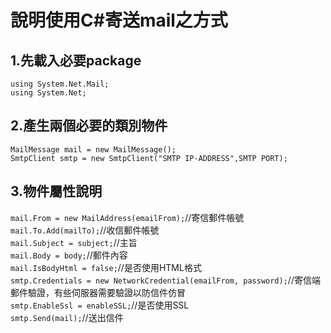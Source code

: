 # 說明使用C#寄送mail之方式
<h2>1.先載入必要package</h2>
<code>using System.Net.Mail;</code><br/>
<code>using System.Net;</code>

<h2>2.產生兩個必要的類別物件</h2>
<code>MailMessage mail = new MailMessage();</code><br/>
<code>SmtpClient smtp = new SmtpClient("SMTP IP-ADDRESS",SMTP PORT);</code>

<h2>3.物件屬性說明</h2>
<code>mail.From = new MailAddress(emailFrom);</code>//寄信郵件帳號<br/>  
<code>mail.To.Add(mailTo);</code>//收信郵件帳號<br/>
<code>mail.Subject = subject;</code>//主旨<br/>
<code>mail.Body = body;</code>//郵件內容<br/>
<code>mail.IsBodyHtml = false;</code>//是否使用HTML格式<br/>
<code>smtp.Credentials = new NetworkCredential(emailFrom, password);</code>//寄信端郵件驗證，有些伺服器需要驗證以防信件仿冒<br/>
<code>smtp.EnableSsl = enableSSL;</code>//是否使用SSL<br/>
<code>smtp.Send(mail);</code>//送出信件<br/>
            


